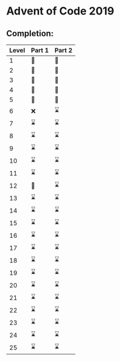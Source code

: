 # Advent of Code 2019

## Completion:

| Level | Part 1 | Part 2 |
|-------|--------|--------|
| 1     | 🌟     | 🌟     |
| 2     | 🌟     | 🌟     |
| 3     | 🌟     | 🌟     |
| 4     | 🌟     | 🌟     |
| 5     | 🌟     | 🌟     |
| 6     | ❌      | ⌛      |
| 7     | ⌛      | ⌛      |
| 8     | ⌛      | ⌛      |
| 9     | ⌛      | ⌛      |
| 10    | ⌛      | ⌛      |
| 11    | ⌛      | ⌛      |
| 12    | 🌟      | ⌛      |
| 13    | ⌛      | ⌛      |
| 14    | ⌛      | ⌛      |
| 15    | ⌛      | ⌛      |
| 16    | ⌛      | ⌛      |
| 17    | ⌛      | ⌛      |
| 18    | ⌛      | ⌛      |
| 19    | ⌛      | ⌛      |
| 20    | ⌛      | ⌛      |
| 21    | ⌛      | ⌛      |
| 22    | ⌛      | ⌛      |
| 23    | ⌛      | ⌛      |
| 24    | ⌛      | ⌛      |
| 25    | ⌛      | ⌛      |
